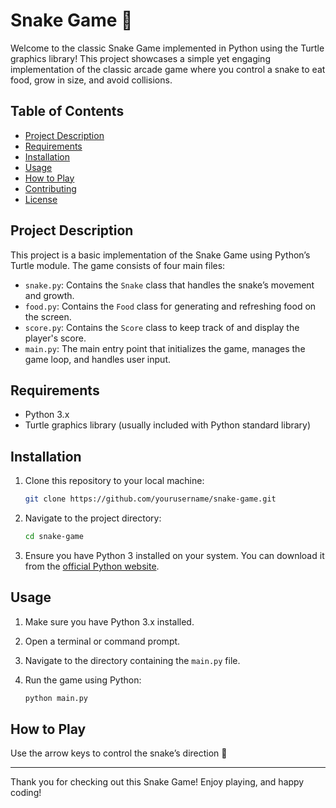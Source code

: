# Snake Game 🐍

Welcome to the classic Snake Game implemented in Python using the Turtle graphics library! This project showcases a simple yet engaging implementation of the classic arcade game where you control a snake to eat food, grow in size, and avoid collisions.

## Table of Contents

- [Project Description](#project-description)
- [Requirements](#requirements)
- [Installation](#installation)
- [Usage](#usage)
- [How to Play](#how-to-play)
- [Contributing](#contributing)
- [License](#license)

## Project Description

This project is a basic implementation of the Snake Game using Python’s Turtle module. The game consists of four main files:

- `snake.py`: Contains the `Snake` class that handles the snake’s movement and growth.
- `food.py`: Contains the `Food` class for generating and refreshing food on the screen.
- `score.py`: Contains the `Score` class to keep track of and display the player's score.
- `main.py`: The main entry point that initializes the game, manages the game loop, and handles user input.

## Requirements

- Python 3.x
- Turtle graphics library (usually included with Python standard library)

## Installation

1. Clone this repository to your local machine:

    ```bash
    git clone https://github.com/yourusername/snake-game.git
    ```

2. Navigate to the project directory:

    ```bash
    cd snake-game
    ```

3. Ensure you have Python 3 installed on your system. You can download it from the [official Python website](https://www.python.org/downloads/).

## Usage

1. Make sure you have Python 3.x installed.
2. Open a terminal or command prompt.
3. Navigate to the directory containing the `main.py` file.
4. Run the game using Python:

    ```bash
    python main.py
    ```

## How to Play

Use the arrow keys to control the snake’s direction 🐍


---

Thank you for checking out this Snake Game! Enjoy playing, and happy coding!
